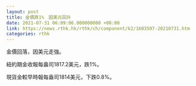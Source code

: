 ```yaml
---
layout: post
title: 金價跌1%　因美元回升
date: 2021-07-31 06:09:06.000000000 +08:00
link: https://news.rthk.hk/rthk/ch/component/k2/1603507-20210731.htm
categories: rthk
---
```


金價回落，因美元走強。

紐約期金收報每盎司1817.2美元，跌1%。

現貨金較早時報每盎司1814美元，下跌0.8%。
